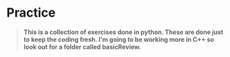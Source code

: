 # Practice
> __This is a collection of exercises done in python.  These are done just to keep the coding fresh.  I'm going to be working more in C++ so look out for a folder called basicReview.__
